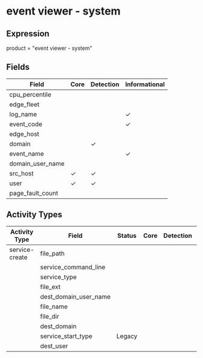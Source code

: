 event viewer - system
=====================

Expression
----------

product = "event viewer - system"

Fields
------

| Field            | Core     | Detection | Informational |
| ---------------- | -------- | --------- | ------------- |
| cpu_percentile   |          |           |               |
| edge_fleet       |          |           |               |
| log_name         |          |           | &#10003;      |
| event_code       |          |           | &#10003;      |
| edge_host        |          |           |               |
| domain           |          | &#10003;  |               |
| event_name       |          |           | &#10003;      |
| domain_user_name |          |           |               |
| src_host         | &#10003; | &#10003;  |               |
| user             | &#10003; | &#10003;  |               |
| page_fault_count |          |           |               |

Activity Types
--------------

| Activity Type  | Field                 | Status | Core | Detection | Informational |
| -------------- | --------------------- | ------ | ---- | --------- | ------------- |
| service-create | file_path             |        |      |           |               |
|                | service_command_line  |        |      |           |               |
|                | service_type          |        |      |           |               |
|                | file_ext              |        |      |           |               |
|                | dest_domain_user_name |        |      |           |               |
|                | file_name             |        |      |           |               |
|                | file_dir              |        |      |           |               |
|                | dest_domain           |        |      |           |               |
|                | service_start_type    | Legacy |      |           | &#10003;      |
|                | dest_user             |        |      |           |               |

